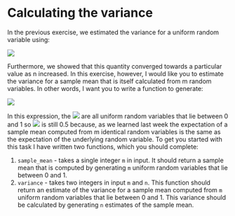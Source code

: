 # Calculating the variance

In the previous exercise, we estimated the variance for a uniform random variable using:

![](https://render.githubusercontent.com/render/math?math=S^2=\frac{1}{n}\sum_{i=1}^{n}[X_i-\mathbb{E}(X)]^2)

Furthermore, we showed that this quantity converged towards a particular value as n increased.  In this exercise, however, I would like you to estimate the variance for a sample mean that is itself calculated from m random variables.  In other words, I want you to write a function to generate:

![](https://render.githubusercontent.com/render/math?math=S^2=\frac{1}{n}\sum_{i=1}^n\left[\frac{1}{m}\left(\sum_{j=1}^{m}X_{ij}\right)-\mathbb{E}(X)\right]^2)

In this expression, the ![](https://render.githubusercontent.com/render/math?math=X_{ij}) are all uniform random variables that lie between 0 and 1 so ![](https://render.githubusercontent.com/render/math?math=\mathbb{E}(X)) is still 0.5 because, as we learned last week the expectation of a sample mean computed from m identical random variables is the same as the expectation of the underlying random variable.  To get you started with this task I have written two functions, which you should complete:

1. `sample_mean` - takes a single integer `m` in input.  It should return a sample mean that is computed by generating `m` uniform random variables that lie between 0 and 1.
2. `variance` - takes two integers in input `m` and `n`.  This function should return an estimate of the variance for a sample mean computed from `m` uniform random variables that lie between 0 and 1.  This variance should be calculated by generating `n` estimates of the sample mean.
